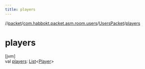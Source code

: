 ```yaml
---
title: players
---
```

//[packet](../../../index.html)/[com.habbokt.packet.asm.room.users](../index.html)/[UsersPacket](index.html)/[players](players.html)



# players



[jvm]\
val [players](players.html): [List](https://kotlinlang.org/api/latest/jvm/stdlib/kotlin.collections/-list/index.html)&lt;[Player](../../../../api/api/com.habbokt.api.entity.player/-player/index.html)&gt;




